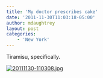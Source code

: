 ```yaml
---
title: 'My doctor prescribes cake'
date: '2011-11-30T11:03:18-05:00'
author: mdaughtrey
layout: post
categories:
    - 'New York'
---
```


Tiramisu, specifically.

[![20111130-110308.jpg](/assets/uploads/2011/11/20111130-110308.jpg)](/assets/uploads/2011/11/20111130-110308.jpg)
